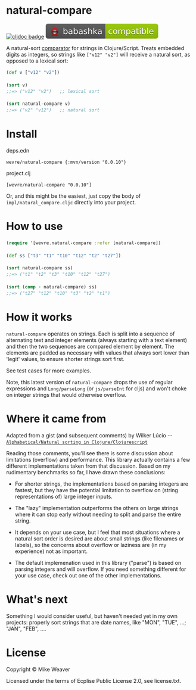 # natural-compare

[![cljdoc badge](https://cljdoc.org/badge/wevre/natural-compare)](https://cljdoc.org/d/wevre/natural-compare)
[![bb compatible](https://raw.githubusercontent.com/babashka/babashka/master/logo/badge.svg)](https://babashka.org)

A natural-sort [comparator](https://clojure.org/guides/comparators) for strings
in Clojure/Script. Treats embedded digits as integers, so strings like `["v12"
"v2"]` will receive a natural sort, as opposed to a lexical sort:

```clj
(def v ["v12" "v2"])

(sort v)
;;=> ("v12" "v2")   ;; lexical sort

(sort natural-compare v)
;;=> ("v2" "v12")   ;; natural sort
```

# Install

deps.edn

    wevre/natural-compare {:mvn/version "0.0.10"}

project.clj

    [wevre/natural-compare "0.0.10"]

Or, and this might be the easiest, just copy the body of
`impl/natural_compare.cljc` directly into your project.

# How to use

```clj
(require '[wevre.natural-compare :refer [natural-compare])

(def ss ["t3" "t1" "t10" "t12" "t2" "t27"])

(sort natural-compare ss)
;;=> ("t1" "t2" "t3" "t10" "t12" "t27")

(sort (comp - natural-compare) ss)
;;=> ("t27" "t12" "t10" "t3" "t2" "t1")

```

# How it works

`natural-compare` operates on strings. Each is split into a sequence of
alternating text and integer elements (always starting with a text element) and
then the two sequences are compared element by element. The elements are padded
as necessary with values that always sort lower than 'legit' values, to ensure
shorter strings sort first.

See test cases for more examples.

Note, this latest version of `natural-compare` drops the use of regular
expressions and `Long/parseLong` (or `js/parseInt` for cljs) and won't choke on
integer strings that would otherwise overflow.

# Where it came from

Adapted from a gist (and subsequent comments) by Wilker Lúcio -- [`Alphabetical/Natural sorting in
Clojure/Clojurescript`](https://gist.github.com/wilkerlucio/db54dc83a9664124f3febf6356f04509)

Reading those comments, you'll see there is some discussion about limitations
(overflow) and performance. This library actually contains a few different
implementations taken from that discussion. Based on my rudimentary benchmarks
so far, I have drawn these conclusions:

* For shorter strings, the implementations based on parsing integers are
  fastest, but they have the potential limitation to overflow on (string
  representations of) large integer inputs.

* The "lazy" implementation outperforms the others on large strings where it can
  stop early without needing to split and parse the entire string.

* It depends on your use case, but I feel that most situations where a natural
  sort order is desired are about small strings (like filenames or labels), so
  the concerns about overflow or laziness are (in my experience) not as
  important.

* The default implemenation used in this library ("parse") is based on parsing
  integers and will overflow. If you need something different for your use case,
  check out one of the other implementations.

# What's next

Something I would consider useful, but haven't needed yet in my own projects:
properly sort strings that are date names, like "MON", "TUE", …; "JAN", "FEB",
….



# License

Copyright © Mike Weaver

Licensed under the terms of Ecplise Public License 2.0, see license.txt.
